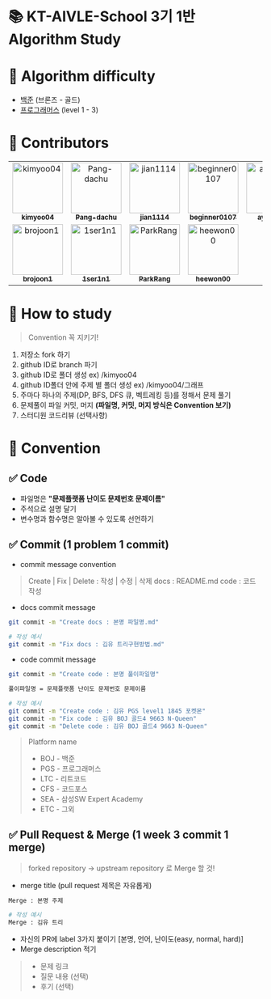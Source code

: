 # 📚 KT-AIVLE-School 3기 1반 Algorithm Study

# 📒 Algorithm **difficulty**

- [백준](https://www.acmicpc.net/) (브론즈 - 골드)
- [프로그래머스](https://programmers.co.kr/learn/challenges?tab=all_challenges) (level 1 - 3)

# 🙋 Contributors

<table>
<tr>
    <td align="center">
    <a href="https://github.com/kimyoo04">
    <img src="https://avatars.githubusercontent.com/u/58503130?v=4" width="100px;" alt="kimyoo04"/>         
    <br /><sub><b>kimyoo04</b><br>
    <td align="center">
    <a href="https://github.com/Pang-dachu">
    <img src="https://avatars.githubusercontent.com/u/54354769?v=4" width="100px;" alt="Pang-dachu"/>         
    <br /><sub><b>Pang-dachu</b><br>
    <td align="center">
    <a href="https://github.com/jian1114">
    <img src="https://avatars.githubusercontent.com/u/77630266?v=4" width="100px;" alt="jian1114"/>         
    <br /><sub><b>jian1114</b><br>
    <td align="center">
    <a href="https://github.com/beginner0107">
    <img src="https://avatars.githubusercontent.com/u/81161819?v=4" width="100px;" alt="beginner0107"/>         
    <br /><sub><b>beginner0107</b><br>
    <td align="center">
    <a href="https://github.com/ayocado">
    <img src="https://avatars.githubusercontent.com/u/89889583?v=4" width="100px;" alt="ayocado"/>         
    <br /><sub><b>ayocado</b><br>
    <td align="center">
    <a href="https://github.com/bokkuembab">
    <img src="https://avatars.githubusercontent.com/u/88229105?v=4" width="100px;" alt="bokkuembab"/>         
    <br /><sub><b>bokkuembab</b><br>
</tr>

<tr>
    <td align="center">
    <a href="https://github.com/brojoon1">
    <img src="https://avatars.githubusercontent.com/u/81418195?v=4" width="100px;" alt="brojoon1"/>         
    <br /><sub><b>brojoon1</b><br>
    <td align="center">
    <a href="https://github.com/1ser1n1">
    <img src="https://avatars.githubusercontent.com/u/91410657?v=4" width="100px;" alt="1ser1n1"/>         
    <br /><sub><b>1ser1n1</b><br>
    <td align="center">
    <a href="https://github.com/ParkRang">
    <img src="https://avatars.githubusercontent.com/u/104675938?v=4" width="100px;" alt="ParkRang"/>         
    <br /><sub><b>ParkRang</b><br>
    <td align="center">
    <a href="https://github.com/heewon00">
    <img src="https://avatars.githubusercontent.com/u/55778040?v=4" width="100px;" alt="heewon00"/>         
    <br /><sub><b>heewon00</b><br>
</tr>
</table>


# 📒 How to study

> Convention 꼭 지키기!

1. 저장소 fork 하기
2. github ID로 branch 파기
3. github ID로 폴더 생성 ex) /kimyoo04
4. github ID폴더 안에 주제 별 폴더 생성 ex) /kimyoo04/그래프
5. 주마다 하나의 주제(DP, BFS, DFS 큐, 벡트레킹 등)를 정해서 문제 풀기
6. 문제풀이 파일 커밋, 머지 **(파일명, 커밋, 머지 방식은 Convention 보기)**
7. 스터디원 코드리뷰 (선택사항)

# 📒 Convention

## ✅ Code

- 파일명은 **"문제플랫폼 난이도 문제번호 문제이름"**
- 주석으로 설명 달기
- 변수명과 함수명은 알아볼 수 있도록 선언하기

## ✅ Commit (1 problem 1 commit)

- commit message convention

> Create | Fix | Delete : 작성 | 수정 | 삭제
>    docs : README.md 
>    code : 코드 작성

- docs commit message

```sh
git commit -m "Create docs : 본명 파일명.md"

# 작성 예시
git commit -m "Fix docs : 김유 트리구현방법.md"
```

- code commit message

```sh
git commit -m "Create code : 본명 풀이파일명"

풀이파일명 = 문제플랫폼 난이도 문제번호 문제이름

# 작성 예시
git commit -m "Create code : 김유 PGS level1 1845 포켓몬"
git commit -m "Fix code : 김유 BOJ 골드4 9663 N-Queen"
git commit -m "Delete code : 김유 BOJ 골드4 9663 N-Queen"
```

> Platform name
>
> - BOJ - 백준
> - PGS - 프로그래머스
> - LTC - 리트코드
> - CFS - 코드포스
> - SEA - 삼성SW Expert Academy
> - ETC - 그외

## ✅ Pull Request & Merge (1 week 3 commit 1 merge)
  
> forked repository -> upstream repository 로 Merge 할 것!

- merge title (pull request 제목은 자유롭게)

```sh
Merge : 본명 주제

# 작성 예시
Merge : 김유 트리
```

- 자신의 PR에 label 3가지 붙이기 [본명, 언어, 난이도(easy, normal, hard)]
- Merge description 적기

>  - 문제 링크
>  - 질문 내용 (선택)
>  - 후기 (선택)
